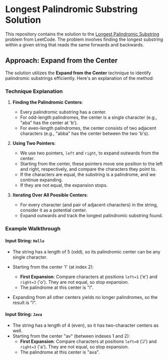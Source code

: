 # Longest Palindromic Substring Solution

This repository contains the solution to the [Longest Palindromic Substring](https://leetcode.com/problems/longest-palindromic-substring/description/) problem from LeetCode. The problem involves finding the longest substring within a given string that reads the same forwards and backwards.

## Approach: Expand from the Center

The solution utilizes the **Expand from the Center** technique to identify palindromic substrings efficiently. Here's an explanation of the method:

### Technique Explanation

1. **Finding the Palindromic Centers**: 
    - Every palindromic substring has a center. 
    - For odd-length palindromes, the center is a single character (e.g., "aba" has the center at 'b').
    - For even-length palindromes, the center consists of two adjacent characters (e.g., "abba" has the center between the two 'b's).

2. **Using Two Pointers**:
    - We use two pointers, `left` and `right`, to expand outwards from the center.
    - Starting from the center, these pointers move one position to the left and right, respectively, and compare the characters they point to.
    - If the characters are equal, the substring is a palindrome, and we continue expanding.
    - If they are not equal, the expansion stops.

3. **Iterating Over All Possible Centers**:
    - For every character (and pair of adjacent characters) in the string, consider it as a potential center.
    - Expand outwards and track the longest palindromic substring found.

### Example Walkthrough

#### Input String: `Hello`

- The string has a length of 5 (odd), so its palindromic center can be any single character.
- Starting from the center 'l' (at index 2):
  - **First Expansion**: Compare characters at positions `left=1` ('e') and `right=3` ('o'). They are not equal, so stop expansion.
  - The palindrome at this center is "l".

- Expanding from all other centers yields no longer palindromes, so the result is "l".

#### Input String: `Java`

- The string has a length of 4 (even), so it has two-character centers as well.
- Starting from the center "av" (between indexes 1 and 2):
  - **First Expansion**: Compare characters at positions `left=0` ('J') and `right=3` ('a'). They are not equal, so stop expansion.
  - The palindrome at this center is "ava".
